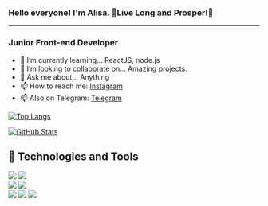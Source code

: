 ### Hello everyone! I'm Alisa. 🖖Live Long and Prosper!🖖
___________________________
### Junior Front-end Developer

- 🌱 I’m currently learning... ReactJS, node.js
- 👯 I’m looking to collaborate on... Amazing projects.
- 💬 Ask me about... Anything
- 📫 How to reach me: [Instagram](https://www.instagram.com/vvonder_tech/) 
- 📫 Also on Telegram: [Telegram](https://t.me/alisavvonder)

[![Top Langs](https://github-readme-stats.vercel.app/api/top-langs/?username=AlisaWonder&theme=dark&langs_count=8&layout=compact)](https://github.com/AlisaWonder/)

[![GitHub Stats](https://github-readme-stats.vercel.app/api?username=AlisaWonder&theme=dark&show_icons=true&&hide=issues,stars)](https://github.com/AlisaWonder/)  

## 🧰 Technologies and Tools

![](https://img.shields.io/badge/Code-JavaScript-informational?style=flat&logo=JavaScript&logoColor=white&color=FF69B4)
![](https://img.shields.io/badge/Code-React-informational?style=flat&logo=react&logoColor=white&color=FF69B4)
<br>
![](https://img.shields.io/badge/Style-CSS-informational?style=flat&logo=css3&logoColor=white&color=00008B)
![](https://img.shields.io/badge/Style-Sass-informational?style=flat&logo=Sass&logoColor=white&color=00008B)
<br>
![](https://img.shields.io/badge/Tools-Git-informational?style=flat&logo=Git&logoColor=white&color=008000)
![](https://img.shields.io/badge/Tools-GitHub-informational?style=flat&logo=GitHub&logoColor=white&color=008000)
![](https://img.shields.io/badge/Tools-NPM-informational?style=flat&logo=npm&logoColor=white&color=008000)

